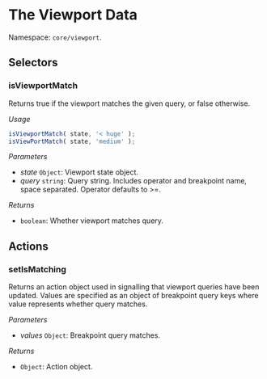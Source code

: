 # The Viewport Data

Namespace: `core/viewport`.

## Selectors

<!-- START TOKEN(Autogenerated selectors|../../../packages/viewport/src/store/selectors.js) -->

### isViewportMatch

Returns true if the viewport matches the given query, or false otherwise.

_Usage_

```js
isViewportMatch( state, '< huge' );
isViewPortMatch( state, 'medium' );
```

_Parameters_

-   _state_ `Object`: Viewport state object.
-   _query_ `string`: Query string. Includes operator and breakpoint name, space separated. Operator defaults to >=.

_Returns_

-   `boolean`: Whether viewport matches query.

<!-- END TOKEN(Autogenerated selectors|../../../packages/viewport/src/store/selectors.js) -->

## Actions

<!-- START TOKEN(Autogenerated actions|../../../packages/viewport/src/store/actions.js) -->

### setIsMatching

Returns an action object used in signalling that viewport queries have been
updated. Values are specified as an object of breakpoint query keys where
value represents whether query matches.

_Parameters_

-   _values_ `Object`: Breakpoint query matches.

_Returns_

-   `Object`: Action object.


<!-- END TOKEN(Autogenerated actions|../../../packages/viewport/src/store/actions.js) -->
